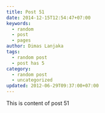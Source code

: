 ```yaml
---
title: Post 51
date: 2014-12-15T12:54:47+07:00
keywords:
  - random
  - post
  - pages
author: Dimas Lanjaka
tags:
  - random post
  - post has 5
category:
  - random post
  - uncategorized
updated: 2012-06-29T09:37:00+07:00
---
```

This is content of post 51